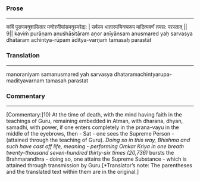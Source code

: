 ### Prose 
 --- 
कविं पुराणमनुशासितार
मणोरणीयांसमनुस्मरेद्य: |
सर्वस्य धातारमचिन्त्यरूप
मादित्यवर्णं तमस: परस्तात् || 9||
kaviṁ purāṇam anuśhāsitāram
aṇor aṇīyānsam anusmared yaḥ
sarvasya dhātāram achintya-rūpam
āditya-varṇaṁ tamasaḥ parastāt

### Translation 
 --- 
manoraniyam samanusmared yah sarvasya dhataramachintyarupa- madityavarnam tamasah parastat

### Commentary 
 --- 
[Commentary:]10) At the time of death, with the mind having faith in the teachings of Guru, remaining embedded in Atman, with dharana, dhyan, samadhi, with power, if one enters completely in the prana-vayu in the middle of the eyebrows, then - Sat - one sees the Supreme Person - (attained through the teaching of Guru)*. Doing so in this way, Bhishma and such have cast off life, meaning - performing Omkar Kriya in one breath twenty-thousand seven-hundred thirty-six times (20,736)* bursts the Brahmarandhra - doing so, one attains the Supreme Substance - which is attained through transmission by Guru.[*Translator’s note: The parentheses and the translated text within them are in the original.]